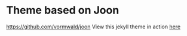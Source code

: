 # Theme based on Joon
https://github.com/vormwald/joon
View this jekyll theme in action [here](https://vormwald.github.io/joon)
